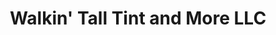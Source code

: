 ---
title: "Walkin' Tall Tint and More LLC"
url: /somerset/walkin-tall-tint-and-more-llc/
shop: car repair
---